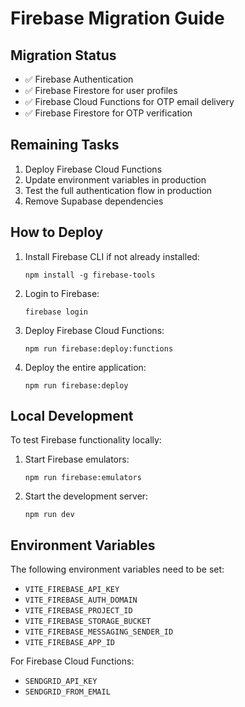 # Firebase Migration Guide

## Migration Status

- ✅ Firebase Authentication
- ✅ Firebase Firestore for user profiles
- ✅ Firebase Cloud Functions for OTP email delivery
- ✅ Firebase Firestore for OTP verification

## Remaining Tasks

1. Deploy Firebase Cloud Functions
2. Update environment variables in production
3. Test the full authentication flow in production
4. Remove Supabase dependencies

## How to Deploy

1. Install Firebase CLI if not already installed:
   ```
   npm install -g firebase-tools
   ```

2. Login to Firebase:
   ```
   firebase login
   ```

3. Deploy Firebase Cloud Functions:
   ```
   npm run firebase:deploy:functions
   ```

4. Deploy the entire application:
   ```
   npm run firebase:deploy
   ```

## Local Development

To test Firebase functionality locally:

1. Start Firebase emulators:
   ```
   npm run firebase:emulators
   ```

2. Start the development server:
   ```
   npm run dev
   ```

## Environment Variables

The following environment variables need to be set:

- `VITE_FIREBASE_API_KEY`
- `VITE_FIREBASE_AUTH_DOMAIN`
- `VITE_FIREBASE_PROJECT_ID`
- `VITE_FIREBASE_STORAGE_BUCKET`
- `VITE_FIREBASE_MESSAGING_SENDER_ID`
- `VITE_FIREBASE_APP_ID`

For Firebase Cloud Functions:

- `SENDGRID_API_KEY`
- `SENDGRID_FROM_EMAIL`
